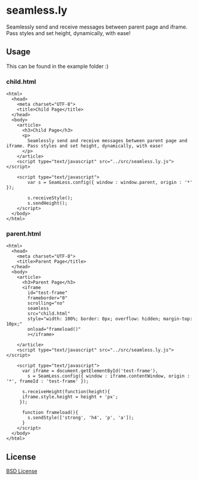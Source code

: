 seamless.ly
===========

Seamlessly send and receive messages between parent page and iframe. Pass styles and set height, dynamically, with ease!

## Usage

This can be found in the example folder :)

### child.html

	<html>
	  <head>
	    <meta charset="UTF-8">
	    <title>Child Page</title>
	  </head>
	  <body>
	    <article>
	      <h3>Child Page</h3>
	      <p>
	        Seamlessly send and receive messages between parent page and iframe. Pass styles and set height, dynamically, with ease!
	      </p>
	    </article>
	    <script type="text/javascript" src="../src/seamless.ly.js"></script>

	    <script type="text/javascript">
	        var s = SeamLess.config({ window : window.parent, origin : '*' });

	        s.receiveStyle();
	        s.sendHeight();        
	    </script>
	  </body>
	</html>

### parent.html

	<html>
	  <head>
	    <meta charset="UTF-8">
	    <title>Parent Page</title>
	  </head>
	  <body>
	    <article>
	      <h3>Parent Page</h3>
	      <iframe 
	        id="test-frame" 
	        frameborder="0"
	        scrolling="no"
	        seamless
	        src="child.html"
	        style="width: 100%; border: 0px; overflow: hidden; margin-top: 10px;"
	        onload="frameload()"
	        ></iframe>   
	           
	    </article>
	    <script type="text/javascript" src="../src/seamless.ly.js"></script>

	    <script type="text/javascript">
	      var iframe = document.getElementById('test-frame'),
	        s = SeamLess.config({ window : iframe.contentWindow, origin : '*', frameId : 'test-frame' });

	      s.receiveHeight(function(height){
	      iframe.style.height = height + 'px';
	     });

	      function frameload(){
	        s.sendStyle(['strong', 'h4', 'p', 'a']);
	      }
	    </script>
	  </body>
	</html>
	


## License

[BSD License](http://opensource.org/licenses/bsd-license.php)